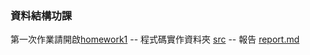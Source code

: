 ### 資料結構功課
  第一次作業請開啟[homework1](https://github.com/NaughtyJade/Homework/tree/main/homework1)
  -- 程式碼實作資料夾  [src](https://github.com/NaughtyJade/Homework/tree/main/homework1/src)
  -- 報告             [report.md](https://github.com/NaughtyJade/Homework/blob/main/homework1/report.md)

